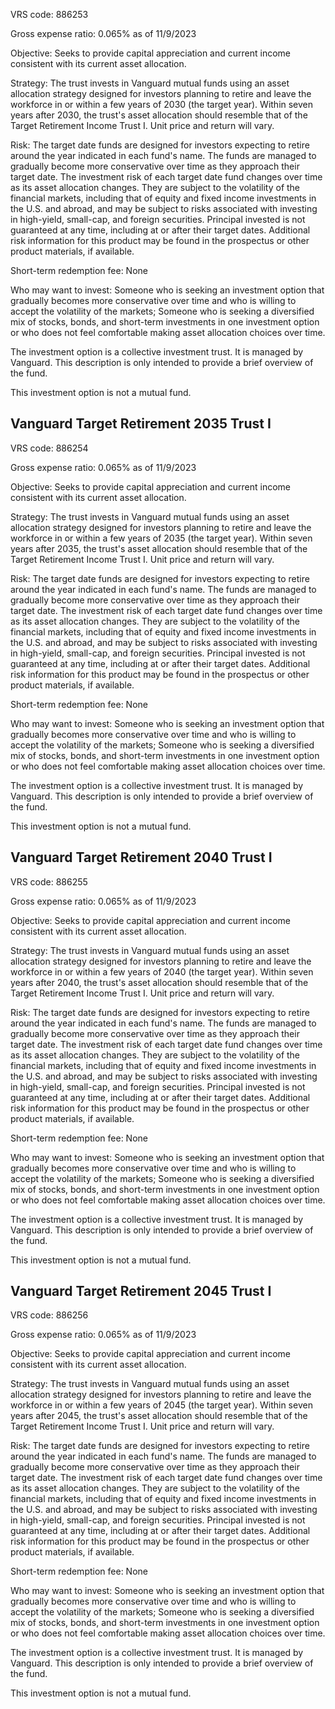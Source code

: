 VRS code: 886253

Gross expense ratio: 0.065% as of 11/9/2023

Objective: Seeks to provide capital appreciation and current income consistent with its current asset allocation.

Strategy: The trust invests in Vanguard mutual funds using an asset allocation strategy designed for investors planning to retire and leave the workforce in or within a few years of 2030 (the target year). Within seven years after 2030, the trust's asset allocation should resemble that of the Target Retirement Income Trust I. Unit price and return will vary.

Risk: The target date funds are designed for investors expecting to retire around the year indicated in each fund's name. The funds are managed to gradually become more conservative over time as they approach their target date. The investment risk of each target date fund changes over time as its asset allocation changes. They are subject to the volatility of the financial markets, including that of equity and fixed income investments in the U.S. and abroad, and may be subject to risks associated with investing in high-yield, small-cap, and foreign securities. Principal invested is not guaranteed at any time, including at or after their target dates. Additional risk information for this product may be found in the prospectus or other product materials, if available.

Short-term redemption fee: None

Who may want to invest: Someone who is seeking an investment option that gradually becomes more conservative over time and who is willing to accept the volatility of the markets; Someone who is seeking a diversified mix of stocks, bonds, and short-term investments in one investment option or who does not feel comfortable making asset allocation choices over time.

The investment option is a collective investment trust. It is managed by Vanguard. This description is only intended to provide a brief overview of the fund.

This investment option is not a mutual fund.

## Vanguard Target Retirement 2035 Trust I

VRS code: 886254

Gross expense ratio: 0.065% as of 11/9/2023

Objective: Seeks to provide capital appreciation and current income consistent with its current asset allocation.

Strategy: The trust invests in Vanguard mutual funds using an asset allocation strategy designed for investors planning to retire and leave the workforce in or within a few years of 2035 (the target year). Within seven years after 2035, the trust's asset allocation should resemble that of the Target Retirement Income Trust I. Unit price and return will vary.

Risk: The target date funds are designed for investors expecting to retire around the year indicated in each fund's name. The funds are managed to gradually become more conservative over time as they approach their target date. The investment risk of each target date fund changes over time as its asset allocation changes. They are subject to the volatility of the financial markets, including that of equity and fixed income investments in the U.S. and abroad, and may be subject to risks associated with investing in high-yield, small-cap, and foreign securities. Principal invested is not guaranteed at any time, including at or after their target dates. Additional risk information for this product may be found in the prospectus or other product materials, if available.

Short-term redemption fee: None

Who may want to invest: Someone who is seeking an investment option that gradually becomes more conservative over time and who is willing to accept the volatility of the markets; Someone who is seeking a diversified mix of stocks, bonds, and short-term investments in one investment option or who does not feel comfortable making asset allocation choices over time.

The investment option is a collective investment trust. It is managed by Vanguard. This description is only intended to provide a brief overview of the fund.

This investment option is not a mutual fund.

## Vanguard Target Retirement 2040 Trust I

VRS code: 886255

Gross expense ratio: 0.065% as of 11/9/2023

Objective: Seeks to provide capital appreciation and current income consistent with its current asset allocation.

Strategy: The trust invests in Vanguard mutual funds using an asset allocation strategy designed for investors planning to retire and leave the workforce in or within a few years of 2040 (the target year). Within seven years after 2040, the trust's asset allocation should resemble that of the Target Retirement Income Trust I. Unit price and return will vary.

Risk: The target date funds are designed for investors expecting to retire around the year indicated in each fund's name. The funds are managed to gradually become more conservative over time as they approach their target date. The investment risk of each target date fund changes over time as its asset allocation changes. They are subject to the volatility of the financial markets, including that of equity and fixed income investments in the U.S. and abroad, and may be subject to risks associated with investing in high-yield, small-cap, and foreign securities. Principal invested is not guaranteed at any time, including at or after their target dates. Additional risk information for this product may be found in the prospectus or other product materials, if available.

Short-term redemption fee: None

Who may want to invest: Someone who is seeking an investment option that gradually becomes more conservative over time and who is willing to accept the volatility of the markets; Someone who is seeking a diversified mix of stocks, bonds, and short-term investments in one investment option or who does not feel comfortable making asset allocation choices over time.

The investment option is a collective investment trust. It is managed by Vanguard. This description is only intended to provide a brief overview of the fund.

This investment option is not a mutual fund.

## Vanguard Target Retirement 2045 Trust I

VRS code: 886256

Gross expense ratio: 0.065% as of 11/9/2023

Objective: Seeks to provide capital appreciation and current income consistent with its current asset allocation.

Strategy: The trust invests in Vanguard mutual funds using an asset allocation strategy designed for investors planning to retire and leave the workforce in or within a few years of 2045 (the target year). Within seven years after 2045, the trust's asset allocation should resemble that of the Target Retirement Income Trust I. Unit price and return will vary.

Risk: The target date funds are designed for investors expecting to retire around the year indicated in each fund's name. The funds are managed to gradually become more conservative over time as they approach their target date. The investment risk of each target date fund changes over time as its asset allocation changes. They are subject to the volatility of the financial markets, including that of equity and fixed income investments in the U.S. and abroad, and may be subject to risks associated with investing in high-yield, small-cap, and foreign securities. Principal invested is not guaranteed at any time, including at or after their target dates. Additional risk information for this product may be found in the prospectus or other product materials, if available.

Short-term redemption fee: None

Who may want to invest: Someone who is seeking an investment option that gradually becomes more conservative over time and who is willing to accept the volatility of the markets; Someone who is seeking a diversified mix of stocks, bonds, and short-term investments in one investment option or who does not feel comfortable making asset allocation choices over time.

The investment option is a collective investment trust. It is managed by Vanguard. This description is only intended to provide a brief overview of the fund.

This investment option is not a mutual fund.
